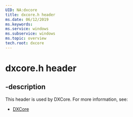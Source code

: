 ```yaml
---
UID: NA:dxcore
title: dxcore.h header
ms.date: 06/12/2019
ms.keywords: 
ms.service: windows
ms.subservice: windows
ms.topic: overview
tech.root: dxcore
---
```


# dxcore.h header

## -description

This header is used by DXCore. For more information, see:

- [DXCore](../_dxcore/index.md)
